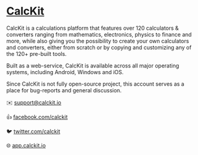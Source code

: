 # [CalcKit](https://calckit.io)

CalcKit is a calculations platform that features over 120 calculators & converters ranging from mathematics, electronics, physics to finance and more, while also giving you the possibility to create your own calculators and converters, either from scratch or by copying and customizing any of the 120+ pre-built tools.

Built as a web-service, CalcKit is available across all major operating systems, including Android, Windows and iOS.

Since CalcKit is not fully open-source project, this account serves as a place for bug-reports and general discussion.


:envelope: [support@calckit.io](mailto:support@calckit.io)

:thumbsup: [facebook.com/calckit](https://facebook.com/calckit)

:bird: [twitter.com/calckit](https://twitter.com/calckit)

:globe_with_meridians: [app.calckit.io](https://app.calckit.io)
